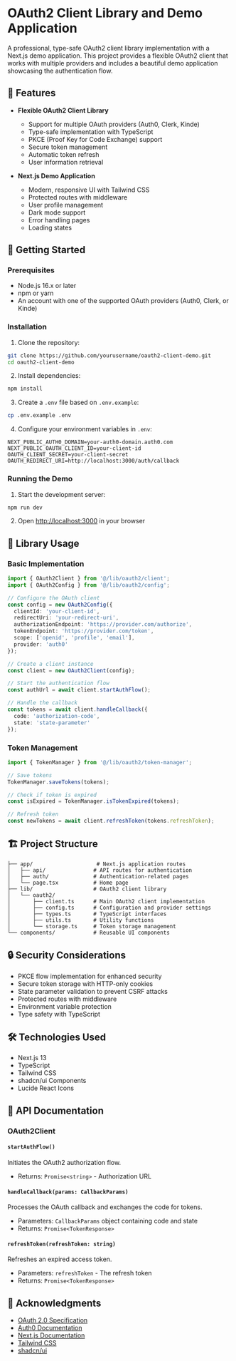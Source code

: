 # OAuth2 Client Library and Demo Application

A professional, type-safe OAuth2 client library implementation with a Next.js demo application. This project provides a flexible OAuth2 client that works with multiple providers and includes a beautiful demo application showcasing the authentication flow.

## 🌟 Features

- **Flexible OAuth2 Client Library**
  - Support for multiple OAuth providers (Auth0, Clerk, Kinde)
  - Type-safe implementation with TypeScript
  - PKCE (Proof Key for Code Exchange) support
  - Secure token management
  - Automatic token refresh
  - User information retrieval

- **Next.js Demo Application**
  - Modern, responsive UI with Tailwind CSS
  - Protected routes with middleware
  - User profile management
  - Dark mode support
  - Error handling pages
  - Loading states

## 🚀 Getting Started

### Prerequisites

- Node.js 16.x or later
- npm or yarn
- An account with one of the supported OAuth providers (Auth0, Clerk, or Kinde)

### Installation

1. Clone the repository:
```bash
git clone https://github.com/yourusername/oauth2-client-demo.git
cd oauth2-client-demo
```

2. Install dependencies:
```bash
npm install
```

3. Create a `.env` file based on `.env.example`:
```bash
cp .env.example .env
```

4. Configure your environment variables in `.env`:
```env
NEXT_PUBLIC_AUTH0_DOMAIN=your-auth0-domain.auth0.com
NEXT_PUBLIC_OAUTH_CLIENT_ID=your-client-id
OAUTH_CLIENT_SECRET=your-client-secret
OAUTH_REDIRECT_URI=http://localhost:3000/auth/callback
```

### Running the Demo

1. Start the development server:
```bash
npm run dev
```

2. Open [http://localhost:3000](http://localhost:3000) in your browser

## 📖 Library Usage

### Basic Implementation

```typescript
import { OAuth2Client } from '@/lib/oauth2/client';
import { OAuth2Config } from '@/lib/oauth2/config';

// Configure the OAuth client
const config = new OAuth2Config({
  clientId: 'your-client-id',
  redirectUri: 'your-redirect-uri',
  authorizationEndpoint: 'https://provider.com/authorize',
  tokenEndpoint: 'https://provider.com/token',
  scope: ['openid', 'profile', 'email'],
  provider: 'auth0'
});

// Create a client instance
const client = new OAuth2Client(config);

// Start the authentication flow
const authUrl = await client.startAuthFlow();

// Handle the callback
const tokens = await client.handleCallback({
  code: 'authorization-code',
  state: 'state-parameter'
});
```

### Token Management

```typescript
import { TokenManager } from '@/lib/oauth2/token-manager';

// Save tokens
TokenManager.saveTokens(tokens);

// Check if token is expired
const isExpired = TokenManager.isTokenExpired(tokens);

// Refresh token
const newTokens = await client.refreshToken(tokens.refreshToken);
```

## 🏗️ Project Structure

```
├── app/                    # Next.js application routes
│   ├── api/               # API routes for authentication
│   ├── auth/              # Authentication-related pages
│   └── page.tsx           # Home page
├── lib/                   # OAuth2 client library
│   └── oauth2/
│       ├── client.ts      # Main OAuth2 client implementation
│       ├── config.ts      # Configuration and provider settings
│       ├── types.ts       # TypeScript interfaces
│       ├── utils.ts       # Utility functions
│       └── storage.ts     # Token storage management
└── components/            # Reusable UI components
```

## 🔒 Security Considerations

- PKCE flow implementation for enhanced security
- Secure token storage with HTTP-only cookies
- State parameter validation to prevent CSRF attacks
- Protected routes with middleware
- Environment variable protection
- Type safety with TypeScript

## 🛠️ Technologies Used

- Next.js 13
- TypeScript
- Tailwind CSS
- shadcn/ui Components
- Lucide React Icons

## 📝 API Documentation

### OAuth2Client

#### `startAuthFlow()`
Initiates the OAuth2 authorization flow.
- Returns: `Promise<string>` - Authorization URL

#### `handleCallback(params: CallbackParams)`
Processes the OAuth callback and exchanges the code for tokens.
- Parameters: `CallbackParams` object containing code and state
- Returns: `Promise<TokenResponse>`

#### `refreshToken(refreshToken: string)`
Refreshes an expired access token.
- Parameters: `refreshToken` - The refresh token
- Returns: `Promise<TokenResponse>`

## 🙏 Acknowledgments

- [OAuth 2.0 Specification](https://oauth.net/2/)
- [Auth0 Documentation](https://auth0.com/docs)
- [Next.js Documentation](https://nextjs.org/docs)
- [Tailwind CSS](https://tailwindcss.com)
- [shadcn/ui](https://ui.shadcn.com)